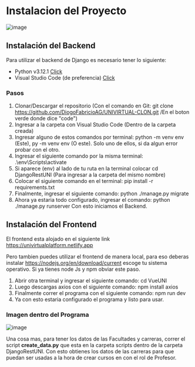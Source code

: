 # Instalacion del Proyecto
![image](https://github.com/DiogoFabricioAG/UNIVIRTUAL-CLON/assets/126220077/61032a5b-1f6e-4a81-a982-1aee0a52e946)
## Instalación del Backend
Para utilizar el backend de Django es necesario tener lo siguiente:
- Python v3.12.1 [Click](https://www.python.org/downloads/release/python-3121/)
- Visual Studio Code (de preferencia) [Click](https://code.visualstudio.com)
### Pasos
1. Clonar/Descargar el repositorio (Con el comando en Git: git clone https://github.com/DiogoFabricioAG/UNIVIRTUAL-CLON.git /En el boton verde donde dice "code")
2. Ingresar a la carpeta con Visual Studio Code (Dentro de la carpeta creada)
3. Ingresar alguno de estos comandos por terminal: python -m venv env (Este), py -m venv env (O este). Solo uno de ellos, si da algun error probar con el otro.
4. Ingresar el siguiente comando por la misma terminal: .\env\Scripts\activate
5. Si aparece (env) al lado de tu ruta en la terminal colocar cd DjangoRestUNI (Para ingresar a la carpeta del mismo nombre)
6. Colocar el siguiente comando en el terminal: pip install -r requirements.txt
7. Finalmente, ingresar el siguiente comando: python ./manage.py migrate
8. Ahora ya estaria todo configurado, ingresar el comando: python ./manage.py runserver
Con esto iniciamos el Backend.

## Instalación del Frontend
El frontend esta alojado en el siguiente link https://univirtualplatform.netlify.app

Pero tambien puedes utilizar el frontend de manera local, para eso deberas instalar https://nodejs.org/en/download/current escoge tu sistema operativo. Si ya tienes node Js y npm obviar este paso.
1. Abrir otra terminal y ingresar el siguiente comando: cd VueUNI
2. Luego descargas axios con el siguiente comando: npm install axios
3. Finalmente correr el programa con el siguiente comando: npm run dev
4. Ya con esto estaria configurado el programa y listo para usar.

### Imagen dentro del Programa
![image](https://github.com/DiogoFabricioAG/UNIVIRTUAL-CLON/assets/126220077/b57d22da-d006-4bcb-9a37-3c26ad7a0260)

Una cosa mas, para tener los datos de las Facultades y carreras, correr el script **create_data.py** que esta en la carpeta scripts dentro de la carpeta DjangoRestUNI. Con esto obtienes los datos de las carreras para que puedan ser usadas a la hora de crear cursos en con el rol de Profesor.
